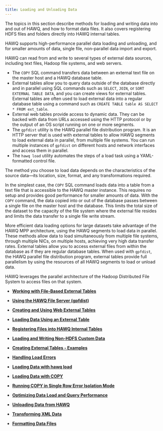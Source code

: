 ```yaml
---
title: Loading and Unloading Data
---
```


<!--
Licensed to the Apache Software Foundation (ASF) under one
or more contributor license agreements.  See the NOTICE file
distributed with this work for additional information
regarding copyright ownership.  The ASF licenses this file
to you under the Apache License, Version 2.0 (the
"License"); you may not use this file except in compliance
with the License.  You may obtain a copy of the License at

  http://www.apache.org/licenses/LICENSE-2.0

Unless required by applicable law or agreed to in writing,
software distributed under the License is distributed on an
"AS IS" BASIS, WITHOUT WARRANTIES OR CONDITIONS OF ANY
KIND, either express or implied.  See the License for the
specific language governing permissions and limitations
under the License.
-->

The topics in this section describe methods for loading and writing data into and out of HAWQ, and how to format data files. It also covers registering HDFS files and folders directly into HAWQ internal tables.

HAWQ supports high-performance parallel data loading and unloading, and for smaller amounts of data, single file, non-parallel data import and export.

HAWQ can read from and write to several types of external data sources, including text files, Hadoop file systems, and web servers.

-   The `COPY` SQL command transfers data between an external text file on the master host and a HAWQ database table.
-   External tables allow you to query data outside of the database directly and in parallel using SQL commands such as `SELECT`, `JOIN`, or `SORT           EXTERNAL TABLE DATA`, and you can create views for external tables. External tables are often used to load external data into a regular database table using a command such as `CREATE TABLE table AS SELECT * FROM ext_table`.
-   External web tables provide access to dynamic data. They can be backed with data from URLs accessed using the HTTP protocol or by the output of an OS script running on one or more segments.
-   The `gpfdist` utility is the HAWQ parallel file distribution program. It is an HTTP server that is used with external tables to allow HAWQ segments to load external data in parallel, from multiple file systems. You can run multiple instances of `gpfdist` on different hosts and network interfaces and access them in parallel.
-   The `hawq load` utility automates the steps of a load task using a YAML-formatted control file.

The method you choose to load data depends on the characteristics of the source data—its location, size, format, and any transformations required.

In the simplest case, the `COPY` SQL command loads data into a table from a text file that is accessible to the HAWQ master instance. This requires no setup and provides good performance for smaller amounts of data. With the `COPY` command, the data copied into or out of the database passes between a single file on the master host and the database. This limits the total size of the dataset to the capacity of the file system where the external file resides and limits the data transfer to a single file write stream.

More efficient data loading options for large datasets take advantage of the HAWQ MPP architecture, using the HAWQ segments to load data in parallel. These methods allow data to load simultaneously from multiple file systems, through multiple NICs, on multiple hosts, achieving very high data transfer rates. External tables allow you to access external files from within the database as if they are regular database tables. When used with `gpfdist`, the HAWQ parallel file distribution program, external tables provide full parallelism by using the resources of all HAWQ segments to load or unload data.

HAWQ leverages the parallel architecture of the Hadoop Distributed File System to access files on that system.

-   **[Working with File-Based External Tables](../../datamgmt/load/g-working-with-file-based-ext-tables/index.html)**

-   **[Using the HAWQ File Server (gpfdist)](../../datamgmt/load/g-using-the-hawq-file-server--gpfdist-/index.html)**

-   **[Creating and Using Web External Tables](../../datamgmt/load/g-creating-and-using-web-external-tables/index.html)**

-   **[Loading Data Using an External Table](../../datamgmt/load/g-loading-data-using-an-external-table/index.html)**

-   **[Registering Files into HAWQ Internal Tables](../../datamgmt/load/g-register_files/index.html)**

-   **[Loading and Writing Non-HDFS Custom Data](../../datamgmt/load/g-loading-and-writing-non-hdfs-custom-data/index.html)**

-   **[Creating External Tables - Examples](../../datamgmt/load/creating-external-tables-examples.html#topic44)**

-   **[Handling Load Errors](../../datamgmt/load/g-handling-load-errors/index.html)**

-   **[Loading Data with hawq load](../../datamgmt/load/g-loading-data-with-hawqload/index.html)**

-   **[Loading Data with COPY](../../datamgmt/load/g-loading-data-with-copy/index.html)**

-   **[Running COPY in Single Row Error Isolation Mode](../../datamgmt/load/g-running-copy-in-single-row-error-isolation-mode/index.html)**

-   **[Optimizing Data Load and Query Performance](../../datamgmt/load/g-optimizing-data-load-and-query-performance/index.html)**

-   **[Unloading Data from HAWQ](../../datamgmt/load/g-unloading-data-from-hawq-database/index.html)**

-   **[Transforming XML Data](../../datamgmt/load/g-transforming-xml-data/index.html)**

-   **[Formatting Data Files](../../datamgmt/load/g-formatting-data-files/index.html)**


